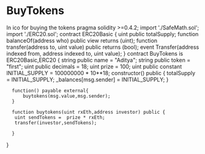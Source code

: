 # BuyTokens
In ico for buying the tokens
pragma solidity >=0.4.2;
import './SafeMath.sol';
import './ERC20.sol';
	contract ERC20Basic {
	  uint public totalSupply;
	  function balanceOf(address who) public view returns (uint);
	  function transfer(address to, uint value) public returns (bool);
	  event Transfer(address indexed from, address indexed to, uint value);
	}
contract BuyTokens is ERC20Basic,ERC20 {
    string public name = "Aditya";
    string public token = "first";
    uint public decimals = 18;
    uint prize = 100;
    uint public constant INITIAL_SUPPLY = 100000000 * 10**18;
    constructor() public {
	    totalSupply = INITIAL_SUPPLY;
	    _balances[msg.sender] = INITIAL_SUPPLY;
	  }
	  
	  function() payable external{
	      buytokens(msg.value,msg.sender);
	  }
	  
	  function buytokens(uint rxEth,address investor) public {
	   uint sendTokens =  prize * rxEth;
	   transfer(investor,sendTokens);
	   
	  }
}

